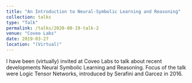 ```yaml
---
title: "An Introduction to Neural-Symbolic Learning and Reasoning"
collection: talks
type: "Talk"
permalink: /talks/2020-08-19-talk-2
venue: "Coveo Labs"
date: 2019-03-27
location: "(Virtual)" 
---
```


I have been (virtually) invited at Coveo Labs to talk about recent developments Neural Symbolic Learning and Reasoning. Focus of the talk
were Logic Tensor Networks, introduced by Serafini and Garcez in 2016.